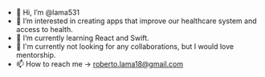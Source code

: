 - 👋 Hi, I’m @lama531
- 👀 I’m interested in creating apps that improve our healthcare system and access to health.
- 🌱 I’m currently learning React and Swift.
- 💞️ I'm currently not looking for any collaborations, but I would love mentorship. 
- 📫 How to reach me -> roberto.lama18@gmail.com

<!---
rlama531/rlama531 is a ✨ special ✨ repository because its `README.md` (this file) appears on your GitHub profile.
You can click the Preview link to take a look at your changes.
--->

